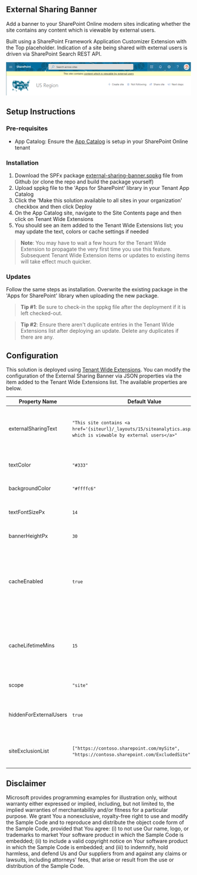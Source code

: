 ## External Sharing Banner

Add a banner to your SharePoint Online modern sites indicating whether the site contains any content which is viewable by external users. 

Built using a SharePoint Framework Application Customizer Extension with the Top placeholder. Indication of a site being shared with external users is driven via SharePoint Search REST API.

![External Sharing Banner Screenshot](./docs/BannerScreenshot.png)

## Setup Instructions
### Pre-requisites
- App Catalog: Ensure the [App Catalog](https://docs.microsoft.com/en-us/sharepoint/use-app-catalog) is setup in your SharePoint Online tenant

### Installation
1. Download the SPFx package [external-sharing-banner.sppkg](https://github.com/bschlintz/spfx-external-sharing-banner/blob/master/sharepoint/solution/external-sharing-banner.sppkg) file from Github (or clone the repo and build the package yourself)
2. Upload sppkg file to the 'Apps for SharePoint' library in your Tenant App Catalog
3. Click the 'Make this solution available to all sites in your organization' checkbox and then click Deploy
4. On the App Catalog site, navigate to the Site Contents page and then click on Tenant Wide Extensions
5.	You should see an item added to the Tenant Wide Extensions list; you may update the text, colors or cache settings if needed

> __Note__: You may have to wait a few hours for the Tenant Wide Extension to propagate the very first time you use this feature. Subsequent Tenant Wide Extension items or updates to existing items will take effect much quicker.

### Updates
Follow the same steps as installation. Overwrite the existing package in the 'Apps for SharePoint' library when uploading the new package. 

> __Tip #1__: Be sure to check-in the sppkg file after the deployment if it is left checked-out.

> __Tip #2__: Ensure there aren't duplicate entries in the Tenant Wide Extensions list after deploying an update. Delete any duplicates if there are any.

## Configuration
This solution is deployed using [Tenant Wide Extensions](https://docs.microsoft.com/en-us/sharepoint/dev/spfx/extensions/basics/tenant-wide-deployment-extensions). You can modify the configuration of the External Sharing Banner via JSON properties via the item added to the Tenant Wide Extensions list. The available properties are below.

| Property Name       | Default Value | Description |
| ------------------- | ------------- | ----- |
| externalSharingText | `"This site contains <a href='{siteurl}/_layouts/15/siteanalytics.aspx'>content which is viewable by external users</a>"` | Text or HTML. Supports {siteurl} and {weburl} tokens. |
| textColor | `"#333"` | Text color shown within the banner. |
| backgroundColor | `"#ffffc6"` | Background color of the banner. |
| textFontSizePx | `14` | Font size of the banner text in pixels. |
| bannerHeightPx | `30` | Height of the banner in pixels. |
| cacheEnabled | `true` | Enable or disable session cache. Cache is per site or web depending on configured scope. |
| cacheLifetimeMins | `15` | Number of minutes session cache is valid before re-fetching from the Search REST API. |
| scope | `"site"` | Site or Web scope is supported. |
| hiddenForExternalUsers | `true` | Toggle whether to display the banner to external users. |
| siteExclusionList | `["https://contoso.sharepoint.com/mySite", "https://contoso.sharepoint.com/ExcludedSite"]` | An array of sites where the banner will not be rendered. |

## Disclaimer

Microsoft provides programming examples for illustration only, without warranty either expressed or implied, including, but not limited to, the implied warranties of merchantability and/or fitness for a particular purpose. We grant You a nonexclusive, royalty-free right to use and modify the Sample Code and to reproduce and distribute the object code form of the Sample Code, provided that You agree: (i) to not use Our name, logo, or trademarks to market Your software product in which the Sample Code is embedded; (ii) to include a valid copyright notice on Your software product in which the Sample Code is embedded; and (iii) to indemnify, hold harmless, and defend Us and Our suppliers from and against any claims or lawsuits, including attorneys' fees, that arise or result from the use or distribution of the Sample Code.
